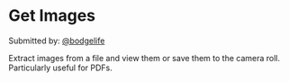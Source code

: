 # Get Images

Submitted by: [@bodgelife](https://github.com/bodgelife)

Extract images from a file and view them or save them to the camera roll. Particularly useful for PDFs.